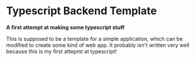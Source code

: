 # Typescript Backend Template
**A first attempt at making some typescript stuff**

This is supposed to be a template for a simple application, which can be modified to create some kind of web app. It probably isn't written very well because this is my first attepmt at typescript!
